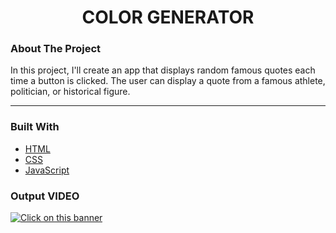 <h1 align="center">COLOR GENERATOR</h3>

  

 


### About The Project
In this project, I'll create an app that displays random famous quotes each time a button is clicked. The user can display a quote from a famous athlete, politician, or historical figure.

<hr>

### Built With

* [HTML](https://developer.mozilla.org/en-US/docs/Web/HTML)
* [CSS](https://developer.mozilla.org/en-US/docs/Web/CSS)
* [JavaScript](https://www.javascript.com/)




### Output VIDEO

[![Click on this banner](https://user-images.githubusercontent.com/82095877/162185056-79e8a007-c63e-4b2b-a77e-7d07489d2831.png)](https://youtu.be/Wj07_SUXrqc)





